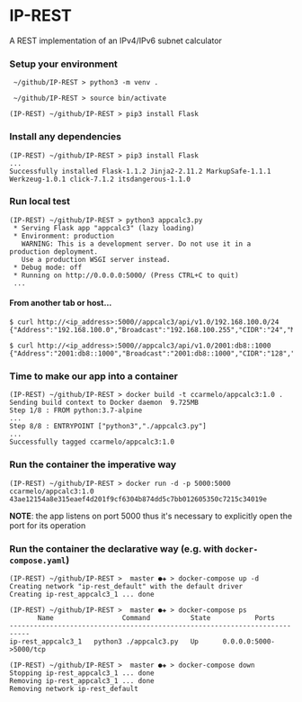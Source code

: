 # IP-REST
A REST implementation of an IPv4/IPv6 subnet calculator

### Setup your environment
```
 ~/github/IP-REST > python3 -m venv .

 ~/github/IP-REST > source bin/activate

(IP-REST) ~/github/IP-REST > pip3 install Flask
```

### Install any dependencies
```
(IP-REST) ~/github/IP-REST > pip3 install Flask
...
Successfully installed Flask-1.1.2 Jinja2-2.11.2 MarkupSafe-1.1.1 Werkzeug-1.0.1 click-7.1.2 itsdangerous-1.1.0
```

### Run local test
```
(IP-REST) ~/github/IP-REST > python3 appcalc3.py
 * Serving Flask app "appcalc3" (lazy loading)
 * Environment: production
   WARNING: This is a development server. Do not use it in a production deployment.
   Use a production WSGI server instead.
 * Debug mode: off
 * Running on http://0.0.0.0:5000/ (Press CTRL+C to quit)
 ...
```

#### From another tab or host...
```
$ curl http://<ip_address>:5000//appcalc3/api/v1.0/192.168.100.0/24
{"Address":"192.168.100.0","Broadcast":"192.168.100.255","CIDR":"24","Mask":"255.255.255.0","Network":"192.168.100.0"}

$ curl http://<ip_address>:5000//appcalc3/api/v1.0/2001:db8::1000  
{"Address":"2001:db8::1000","Broadcast":"2001:db8::1000","CIDR":"128","Mask":"ffff:ffff:ffff:ffff:ffff:ffff:ffff:ffff","Network":"2001:db8::1000"}
```

### Time to make our app into a container
```
(IP-REST) ~/github/IP-REST > docker build -t ccarmelo/appcalc3:1.0 .
Sending build context to Docker daemon  9.725MB
Step 1/8 : FROM python:3.7-alpine
...
Step 8/8 : ENTRYPOINT ["python3","./appcalc3.py"]
...
Successfully tagged ccarmelo/appcalc3:1.0
```

### Run the container the imperative way
```
(IP-REST) ~/github/IP-REST > docker run -d -p 5000:5000 ccarmelo/appcalc3:1.0
43ae12154a8e315eaef4d201f9cf6304b874dd5c7bb012605350c7215c34019e
```
**NOTE**: the app listens on port 5000 thus it's necessary to explicitly open the port for its operation

### Run the container the declarative way (e.g. with `docker-compose.yaml`)
```
(IP-REST) ~/github/IP-REST >  master ●✚ > docker-compose up -d
Creating network "ip-rest_default" with the default driver
Creating ip-rest_appcalc3_1 ... done

(IP-REST) ~/github/IP-REST >  master ●✚ > docker-compose ps
       Name                 Command          State           Ports
---------------------------------------------------------------------------
ip-rest_appcalc3_1   python3 ./appcalc3.py   Up      0.0.0.0:5000->5000/tcp

(IP-REST) ~/github/IP-REST >  master ●✚ > docker-compose down
Stopping ip-rest_appcalc3_1 ... done
Removing ip-rest_appcalc3_1 ... done
Removing network ip-rest_default
```
